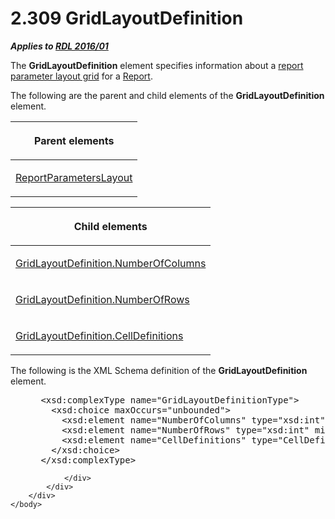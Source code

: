 <html dir="LTR" xmlns:mshelp="http://msdn.microsoft.com/mshelp" xmlns:ddue="http://ddue.schemas.microsoft.com/authoring/2003/5" xmlns:xlink="http://www.w3.org/1999/xlink" xmlns:tool="http://www.microsoft.com/tooltip">
    <head>
        <meta http-equiv="Content-Type" content="text/html; CHARSET=utf-8"></meta>
        <meta name="save" content="history"></meta>
        <title>2.309 GridLayoutDefinition</title>
        <xml>
            <mshelp:toctitle title="2.309 GridLayoutDefinition"></mshelp:toctitle>
            <mshelp:rltitle title="[MS-RDL]: GridLayoutDefinition"></mshelp:rltitle>
            <mshelp:keyword index="A" term="39c5e577-1ade-458b-b838-f5336faf9fe7"></mshelp:keyword>
            <mshelp:attr name="DCSext.ContentType" value="open specification"></mshelp:attr>
            <mshelp:attr name="AssetID" value="39c5e577-1ade-458b-b838-f5336faf9fe7"></mshelp:attr>
            <mshelp:attr name="TopicType" value="kbRef"></mshelp:attr>
            <mshelp:attr name="DCSext.Title" value="[MS-RDL]: GridLayoutDefinition" />
        </xml>
    </head>
    <body>
        <div id="header">
            <h1 class="heading">2.309 GridLayoutDefinition</h1>
        </div>
        <div id="mainSection">
            <div id="mainBody">
                <div id="allHistory" class="saveHistory"></div>
                <div id="sectionSection0" class="section" name="collapseableSection">
                    

<p><b><i>Applies to </i></b><a href="52ce3983-2bfc-4e72-9359-42aaf5fe4509.md"><b><i>RDL 2016/01</i></b></a></p>

<p>The <b>GridLayoutDefinition</b> element specifies
information about a <a href="b2482b3f-74ab-4ca8-a9e5-c07955011743.md#gt_96868796-6757-439e-ae5d-acd2caff00d3">report
parameter layout grid</a> for a <a href="6bbaafec-020b-406c-b4e7-5e4318b616cb.md">Report</a>.</p>

<p>The following are the parent and child elements of the <b>GridLayoutDefinition</b>
element.</p>

<table>
 <thead>
  <tr>
   <th>
   <p>Parent elements</p>
   </th>
  </tr>
 </thead>
 <tr>
  <td>
  <p><a href="a55064c8-1395-42a3-8063-ec5dd8187864.md">ReportParametersLayout</a></p>
  </td>
 </tr>
</table>

<p> </p>

<table>
 <thead>
  <tr>
   <th>
   <p>Child elements</p>
   </th>
  </tr>
 </thead>
 <tr>
  <td>
  <p><a href="a07924ac-8237-43ce-baa8-2790cf0f6268.md">GridLayoutDefinition.NumberOfColumns</a></p>
  </td>
 </tr>
 <tr>
  <td>
  <p><a href="f6d96ca8-5f9c-4865-85c6-6808b77eb495.md">GridLayoutDefinition.NumberOfRows</a></p>
  </td>
 </tr>
 <tr>
  <td>
  <p><a href="1d305a56-980a-4f70-af7b-a6bc7d317ace.md">GridLayoutDefinition.CellDefinitions</a></p>
  </td>
 </tr>
</table>

<p>The following is the XML Schema definition of the <b>GridLayoutDefinition</b>
element.</p>

<dl>
<dd>
<div><pre> &lt;xsd:complexType name=&quot;GridLayoutDefinitionType&quot;&gt;
   &lt;xsd:choice maxOccurs=&quot;unbounded&quot;&gt;
     &lt;xsd:element name=&quot;NumberOfColumns&quot; type=&quot;xsd:int&quot; minOccurs=&quot;1&quot; /&gt;
     &lt;xsd:element name=&quot;NumberOfRows&quot; type=&quot;xsd:int&quot; minOccurs=&quot;1&quot; /&gt;
     &lt;xsd:element name=&quot;CellDefinitions&quot; type=&quot;CellDefinitionsType&quot; minOccurs=&quot;0&quot; /&gt;
   &lt;/xsd:choice&gt;
 &lt;/xsd:complexType&gt;
</pre></div>
</dd></dl>


                </div>
            </div>
        </div>
    </body>
</html>